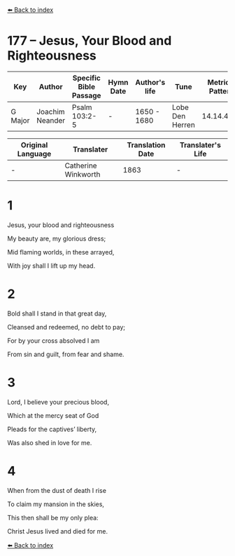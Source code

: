 [⬅️ Back to index](../README.md)

# 177 – Jesus, Your Blood and Righteousness

Key | Author   | Specific Bible Passage     |Hymn Date |Author's life |Tune |Metrical Pattern   |Composer/Source                                                                                        
-- | --------- | ---------------------------|----------|--------------|-----|-------------------|-------------   
G Major  | Joachim Neander      | Psalm 103:2-5 | -  | 1650 - 1680 | Lobe Den Herren | 14.14.4.7.8 | Chorale Book for England, 1863 

Original Language | Translater | Translation Date   | Translater's Life     
----------------- | --------- | --------------------|-------------   
\-  | Catherine Winkworth      | 1863 | -  | 1827 - 1878 



# 1

Jesus, your blood and righteousness

My beauty are, my glorious dress;

Mid flaming worlds, in these arrayed,

With joy shall I lift up my head.



# 2

Bold shall I stand in that great day,

Cleansed and redeemed, no debt to pay;

For by your cross absolved I am

From sin and guilt, from fear and shame.



# 3

Lord, I believe your precious blood,

Which at the mercy seat of God

Pleads for the captives’ liberty,

Was also shed in love for me.



# 4

When from the dust of death I rise

To claim my mansion in the skies,

This then shall be my only plea:

Christ Jesus lived and died for me.

[⬅️ Back to index](../README.md)
